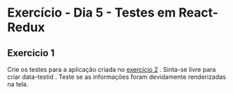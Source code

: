 # Exercício - Dia 5 - Testes em React-Redux

## Exercicio 1

Crie os testes para a aplicação criada no [exercício 2](https://github.com/Lucas-Almeida-SD/Trybe-Exercicios/tree/main/Desenvolvimento_Front_End/Bloco_15-Gerenciamento_de_estado_com_Redux/Dia_02-Usando_o_Redux_no_React/exercise-react-with-redux-intro) . Sinta-se livre para criar data-testid . Teste se as informações foram devidamente renderizadas na tela.